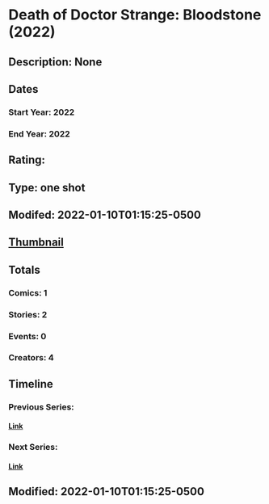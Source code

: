 # Death of Doctor Strange: Bloodstone (2022)
## Description: None
## Dates
### Start Year: 2022
### End Year: 2022
## Rating: 
## Type: one shot
## Modifed: 2022-01-10T01:15:25-0500
## [Thumbnail](http://i.annihil.us/u/prod/marvel/i/mg/b/40/image_not_available.jpg)
## Totals
### Comics: 1
### Stories: 2
### Events: 0
### Creators: 4
## Timeline
### Previous Series: 
#### [Link]()
### Next Series: 
#### [Link]()
## Modified: 2022-01-10T01:15:25-0500